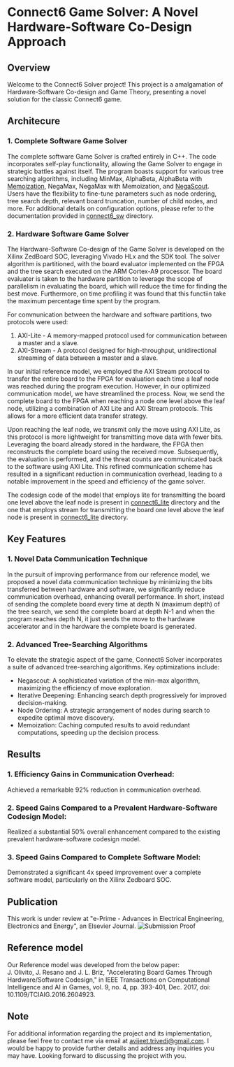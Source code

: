 # Connect6 Game Solver: A Novel Hardware-Software Co-Design Approach

## Overview
Welcome to the Connect6 Solver project! This project is a amalgamation of Hardware-Software Co-design and Game Theory, presenting a novel solution for the classic Connect6 game.

## Architecure 
### 1. Complete Software Game Solver
The complete software Game Solver is crafted entirely in C++. The code incorporates self-play functionality, allowing the Game Solver to engage in strategic battles against itself. The program boasts support for various tree searching algorithms, including MinMax, AlphaBeta, AlphaBeta with [Memoization](https://en.wikipedia.org/wiki/Memoization), NegaMax, NegaMax with Memoization, and [NegaScout](https://www.chessprogramming.org/NegaScout). Users have the flexibility to fine-tune parameters such as node ordering, tree search depth, relevant board truncation, number of child nodes, and more. For additional details on configuration options, please refer to the documentation provided in [connect6_sw](connect6_sw) directory.
 
### 2. Hardware Software Game Solver
The Hardware-Software Co-design of the Game Solver is developed on the Xilinx ZedBoard SOC, leveraging Vivado HLx and the SDK tool. 
The solver algorithm is partitioned, with the board evaluator implemented on the FPGA and the tree search executed on the ARM Cortex-A9 processor. 
The board evaluater is taken to the hardware partition to leverage the scope of parallelism in evaluating the board, which will reduce the time for finding the best move. 
Furthermore, on time profiling it was found that this functiin take the maximum percentage time spent by the program. 

For communication between the hardware and software partitions, two protocols were used:
1. AXI-Lite - A memory-mapped protocol used for communication between a master and a slave.
2. AXI-Stream - A protocol designed for high-throughput, unidirectional streaming of data between a master and a slave.

In our initial reference model, we employed the AXI Stream protocol to transfer the entire board to the FPGA for evaluation each time a leaf node was reached during the program execution. However, in our optimized communication model, we have streamlined the process. Now, we send the complete board to the FPGA when reaching a node one level above the leaf node, utilizing a combination of AXI Lite and AXI Stream protocols. This allows for a more efficient data transfer strategy.

Upon reaching the leaf node, we transmit only the move using AXI Lite, as this protocol is more lightweight for transmitting move data with fewer bits. Leveraging the board already stored in the hardware, the FPGA then reconstructs the complete board using the received move. Subsequently, the evaluation is performed, and the threat counts are communicated back to the software using AXI Lite. This refined communication scheme has resulted in a significant reduction in communication overhead, leading to a notable improvement in the speed and efficiency of the game solver.

The codesign code of the model that employs lite for transmitting the board one level above the leaf node is present in [connect6_lite](connect6_lite) directory and the one that employs stream for transmitting the board one level above the leaf node is present in [connect6_lite](connect6_stream) directory.

## Key Features

### 1. Novel Data Communication Technique
In the pursuit of improving performance from our reference model, we proposed a novel data communication technique by minimizing the bits transferred between hardware and software, we significantly reduce communication overhead, enhancing overall performance. In short, instead of sending the complete board every time at depth N (maximum depth) of the tree search, we send the complete board at depth N-1 and when the program reaches depth N, it just sends the move to the hardware accelerator and in the hardware the complete board is generated.

### 2. Advanced Tree-Searching Algorithms
To elevate the strategic aspect of the game, Connect6 Solver incorporates a suite of advanced tree-searching algorithms. Key optimizations include:
  
  - Negascout: A sophisticated variation of the min-max algorithm, maximizing the efficiency of move exploration.
  - Iterative Deepening: Enhancing search depth progressively for improved decision-making.
  - Node Ordering: A strategic arrangement of nodes during search to expedite optimal move discovery.
  - Memoization: Caching computed results to avoid redundant computations, speeding up the decision process.

## Results
### 1. Efficiency Gains in Communication Overhead:
Achieved a remarkable 92% reduction in communication overhead.
### 2. Speed Gains Compared to a Prevalent Hardware-Software Codesign Model:
Realized a substantial 50% overall enhancement compared to the existing prevalent hardware-software codesign model.
### 3. Speed Gains Compared to Complete Software Model:
Demonstrated a significant 4x speed improvement over a complete software model, particularly on the Xilinx Zedboard SOC.

## Publication
This work is under review at "e-Prime - Advances in Electrical Engineering, Electronics and Energy", an Elsevier Journal.
![Submission Proof](https://github.com/avijeet-trivedi/Connect6/assets/59733259/1ad354b5-4f5c-44ad-88cb-6f950cf27a3e)

## Reference model
Our Reference model was developed from the below paper:  
J. Olivito, J. Resano and J. L. Briz, "Accelerating Board Games Through Hardware/Software Codesign," in IEEE Transactions on Computational Intelligence and AI in Games, vol. 9, no. 4, pp. 393-401, Dec. 2017, doi: 10.1109/TCIAIG.2016.2604923.

## Note
For additional information regarding the project and its implementation, please feel free to contact me via email at avijeet.trivedi@gmail.com. I would be happy to provide further details and address any inquiries you may have. Looking forward to discussing the project with you.



